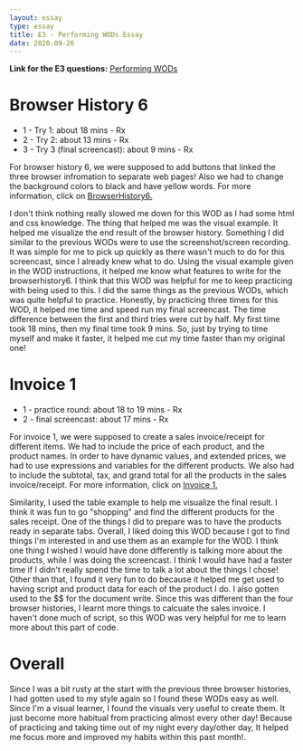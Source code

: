 ```yaml
---
layout: essay
type: essay
title: E3 - Performing WODs Essay
date: 2020-09-26
---
```

<b>Link for the E3 questions:</b>
<a href ="https://dport96.github.io/ITM352/morea/060.expressions-operators/experience-preparing-for-WOD.html">Performing WODs</a>

<h1>Browser History 6</h1>
<ul>
<li>1 - Try 1: about 18 mins - Rx</li>
<li>2 - Try 2: about 13 mins - Rx</li>
<li>3 - Try 3 (final screencast): about 9 mins - Rx</li>
</ul>
<p>For browser history 6, we were supposed to add buttons that linked the three browser infromation to separate web pages! Also we had to change the background colors to black and have yellow words. For more information, click on <a href ="https://dport96.github.io/ITM352/morea/040.dynamic-web-pages/experience-browserhistory6.html">BrowserHistory6.</a></p>

<p>I don't think nothing really slowed me down for this WOD as I had some html and css knowledge. The thing that helped me was the visual example. It helped me visualize the end result of the browser history. Something I did similar to the previous WODs were to use the screenshot/screen recording. It was simple for me to pick up quickly as there wasn't much to do for this screencast, since I already knew what to do. Using the visual example given in the WOD instructions, it helped me know what features to write for the browserhistory6. I think that this WOD was helpful for me to keep practicing with being used to this. I did the same things as the previous WODs, which was quite helpful to practice. Honestly, by practicing three times for this WOD, it helped me time and speed run my final screencast. The time difference between the first and third tries were cut by half. My first time took 18 mins, then my final time took 9 mins. So, just by trying to time myself and make it faster, it helped me cut my time faster than my original one!</p>

<h1>Invoice 1</h1>
<ul>
<li>1 - practice round: about 18 to 19 mins - Rx</li>
<li>2 - final screencast: about 17 mins - Rx</li>
</ul>
<p>For invoice 1, we were supposed to create a sales invoice/receipt for different items. We had to include the price of each product, and the product names. In order to have dynamic values, and extended prices, we had to use expressions and variables for the different products. We also had to include the subtotal, tax, and grand total for all the products in the sales invoice/receipt. For more information, click on <a href ="https://dport96.github.io/ITM352/morea/060.expressions-operators/experience-invoice1.html">Invoice 1.</a></p>

<p>Similarity, I used the table example to help me visualize the final result. I think it was fun to go "shopping" and find the different products for the sales receipt. One of the things I did to prepare was to have the products ready in separate tabs. Overall, I liked doing this WOD because I got to find things I'm interested in and use them as an example for the WOD. I think one thing I wished I would have done differently is talking more about the products, while I was doing the screencast. I think I would have had a faster time if I didn't really spend the time to talk a lot about the things I chose! Other than that, I found it very fun to do because it helped me get used to having script and product data for each of the product I do. I also gotten used to the $$ for the document write. Since this was different than the four browser histories, I learnt more things to calcuate the sales invoice. I haven't done much of script, so this WOD was very helpful for me to learn more about this part of code.</p>

<h1>Overall</h1>
<p>Since I was a bit rusty at the start with the previous three browser histories, I had gotten used to my style again so I found these WODs easy as well. Since I'm a visual learner, I found the visuals very useful to create them. It just become more habitual from practicing almost every other day! Because of practicing and taking time out of my night every day/other day, It helped me focus more and improved my habits within this past month!.</p>

